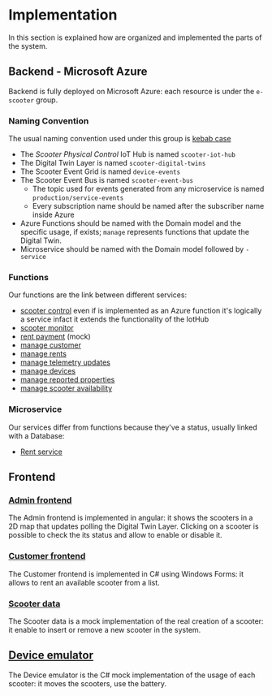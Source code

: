 # Implementation

In this section is explained how are organized and implemented the parts of the system.

## Backend - Microsoft Azure

Backend is fully deployed on Microsoft Azure: each resource is under the `e-scooter` group.

### Naming Convention

The usual naming convention used under this group is [kebab case](https://en.wikipedia.org/wiki/Letter_case#Special_case_styles)

- The *Scooter Physical Control* IoT Hub is named `scooter-iot-hub`
- The Digital Twin Layer is named `scooter-digital-twins`
- The Scooter Event Grid is named `device-events`
- The Scooter Event Bus is named `scooter-event-bus`
    - The topic used for events generated from any microservice is named `production/service-events`
    - Every subscription name should be named after the subscriber name inside Azure
- Azure Functions should be named with the Domain model and the specific usage, if exists; `manage` represents functions that update the Digital Twin.
- Microservice should be named with the Domain model followed by `-service`

### Functions

Our functions are the link between different services:

- [scooter control](https://github.com/e-scooter-2077/scooter-control) even if is implemented as an Azure function it's logically a service infact it extends the functionality of the IotHub
- [scooter monitor](https://github.com/e-scooter-2077/scooter-monitor)
- [rent payment](https://github.com/e-scooter-2077/rent-payment.mock) (mock)
- [manage customer](https://github.com/e-scooter-2077/customer.manage-customers)
- [manage rents](https://github.com/e-scooter-2077/rent.manage-rents)
- [manage telemetry updates](https://github.com/e-scooter-2077/scooter-monitor.manage-telemetry-updates)
- [manage devices](https://github.com/e-scooter-2077/scooter-physical-control.manage-devices)
- [manage reported properties](https://github.com/e-scooter-2077/scooter-monitor.manage-reported-properties)
- [manage scooter availability](https://github.com/e-scooter-2077/rent.manage-scooter-availability)

### Microservice

Our services differ from functions because they've a status, usually linked with a Database:

- [Rent service](https://github.com/e-scooter-2077/rent-service)

## Frontend

### [Admin frontend](https://github.com/e-scooter-2077/admin-frontend)

The Admin frontend is implemented in angular: it shows the scooters in a 2D map that updates polling the Digital Twin Layer. Clicking on a scooter is possible to check the its status and allow to enable or disable it.

### [Customer frontend](https://github.com/e-scooter-2077/customer-frontend)

The Customer frontend is implemented in C# using Windows Forms: it allows to rent an available scooter from a list.

### [Scooter data](https://github.com/e-scooter-2077/scooter-data.mock)

The Scooter data is a mock implementation of the real creation of a scooter: it enable to insert or remove a new scooter in the system.

## [Device emulator](https://github.com/e-scooter-2077/device-emulator)
The Device emulator is the C# mock implementation of the usage of each scooter: it moves the scooters, use the battery.